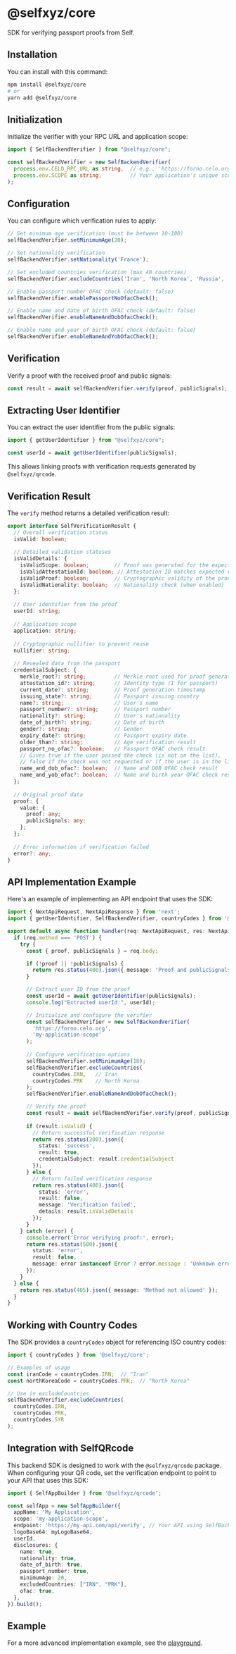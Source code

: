 # @selfxyz/core

SDK for verifying passport proofs from Self.

## Installation

You can install with this command:

```bash
npm install @selfxyz/core
# or
yarn add @selfxyz/core
```

## Initialization

Initialize the verifier with your RPC URL and application scope:

```typescript
import { SelfBackendVerifier } from "@selfxyz/core";

const selfBackendVerifier = new SelfBackendVerifier(
  process.env.CELO_RPC_URL as string,  // e.g., 'https://forno.celo.org'
  process.env.SCOPE as string,         // Your application's unique scope. Should be the same as when initializing SelfApp
);
```

## Configuration

You can configure which verification rules to apply:

```typescript
// Set minimum age verification (must be between 10-100)
selfBackendVerifier.setMinimumAge(20);

// Set nationality verification
selfBackendVerifier.setNationality('France');

// Set excluded countries verification (max 40 countries)
selfBackendVerifier.excludeCountries('Iran', 'North Korea', 'Russia', 'Syria');

// Enable passport number OFAC check (default: false)
selfBackendVerifier.enablePassportNoOfacCheck();

// Enable name and date of birth OFAC check (default: false)
selfBackendVerifier.enableNameAndDobOfacCheck();

// Enable name and year of birth OFAC check (default: false)
selfBackendVerifier.enableNameAndYobOfacCheck();
```

## Verification

Verify a proof with the received proof and public signals:

```typescript
const result = await selfBackendVerifier.verify(proof, publicSignals);
```

## Extracting User Identifier

You can extract the user identifier from the public signals:

```typescript
import { getUserIdentifier } from "@selfxyz/core";

const userId = await getUserIdentifier(publicSignals);
```

This allows linking proofs with verification requests generated by `@selfxyz/qrcode`.

## Verification Result

The `verify` method returns a detailed verification result:

```typescript
export interface SelfVerificationResult {
  // Overall verification status
  isValid: boolean;
  
  // Detailed validation statuses
  isValidDetails: {
    isValidScope: boolean;        // Proof was generated for the expected scope
    isValidAttestationId: boolean; // Attestation ID matches expected value
    isValidProof: boolean;        // Cryptographic validity of the proof
    isValidNationality: boolean;  // Nationality check (when enabled)
  };
  
  // User identifier from the proof
  userId: string;
  
  // Application scope
  application: string;
  
  // Cryptographic nullifier to prevent reuse
  nullifier: string;
  
  // Revealed data from the passport
  credentialSubject: {
    merkle_root?: string;         // Merkle root used for proof generation
    attestation_id?: string;      // Identity type (1 for passport)
    current_date?: string;        // Proof generation timestamp
    issuing_state?: string;       // Passport issuing country
    name?: string;                // User's name
    passport_number?: string;     // Passport number
    nationality?: string;         // User's nationality
    date_of_birth?: string;       // Date of birth
    gender?: string;              // Gender
    expiry_date?: string;         // Passport expiry date
    older_than?: string;          // Age verification result
    passport_no_ofac?: boolean;   // Passport OFAC check result.
    // Gives true if the user passed the check (is not on the list),
    // false if the check was not requested or if the user is in the list
    name_and_dob_ofac?: boolean;  // Name and DOB OFAC check result
    name_and_yob_ofac?: boolean;  // Name and birth year OFAC check result
  };
  
  // Original proof data
  proof: {
    value: {
      proof: any;
      publicSignals: any;
    };
  };
  
  // Error information if verification failed
  error?: any;
}
```

## API Implementation Example

Here's an example of implementing an API endpoint that uses the SDK:

```typescript
import { NextApiRequest, NextApiResponse } from 'next';
import { getUserIdentifier, SelfBackendVerifier, countryCodes } from '@selfxyz/core';

export default async function handler(req: NextApiRequest, res: NextApiResponse) {
  if (req.method === 'POST') {
    try {
      const { proof, publicSignals } = req.body;

      if (!proof || !publicSignals) {
        return res.status(400).json({ message: 'Proof and publicSignals are required' });
      }

      // Extract user ID from the proof
      const userId = await getUserIdentifier(publicSignals);
      console.log("Extracted userId:", userId);

      // Initialize and configure the verifier
      const selfBackendVerifier = new SelfBackendVerifier(
        'https://forno.celo.org',
        'my-application-scope'
      );
      
      // Configure verification options
      selfBackendVerifier.setMinimumAge(18);
      selfBackendVerifier.excludeCountries(
        countryCodes.IRN,   // Iran
        countryCodes.PRK    // North Korea
      );
      selfBackendVerifier.enableNameAndDobOfacCheck();

      // Verify the proof
      const result = await selfBackendVerifier.verify(proof, publicSignals);
      
      if (result.isValid) {
        // Return successful verification response
        return res.status(200).json({
          status: 'success',
          result: true,
          credentialSubject: result.credentialSubject
        });
      } else {
        // Return failed verification response
        return res.status(400).json({
          status: 'error',
          result: false,
          message: 'Verification failed',
          details: result.isValidDetails
        });
      }
    } catch (error) {
      console.error('Error verifying proof:', error);
      return res.status(500).json({
        status: 'error',
        result: false,
        message: error instanceof Error ? error.message : 'Unknown error'
      });
    }
  } else {
    return res.status(405).json({ message: 'Method not allowed' });
  }
}
```

## Working with Country Codes

The SDK provides a `countryCodes` object for referencing ISO country codes:

```typescript
import { countryCodes } from '@selfxyz/core';

// Examples of usage
const iranCode = countryCodes.IRN;  // "Iran"
const northKoreaCode = countryCodes.PRK;  // "North Korea"

// Use in excludeCountries
selfBackendVerifier.excludeCountries(
  countryCodes.IRN,
  countryCodes.PRK,
  countryCodes.SYR
);
```

## Integration with SelfQRcode

This backend SDK is designed to work with the `@selfxyz/qrcode` package. When configuring your QR code, set the verification endpoint to point to your API that uses this SDK:

```typescript
import { SelfAppBuilder } from '@selfxyz/qrcode';

const selfApp = new SelfAppBuilder({
  appName: 'My Application',
  scope: 'my-application-scope',
  endpoint: 'https://my-api.com/api/verify', // Your API using SelfBackendVerifier
  logoBase64: myLogoBase64,
  userId,
  disclosures: {
    name: true,
    nationality: true,
    date_of_birth: true,
    passport_number: true,
    minimumAge: 20,
    excludedCountries: ["IRN", "PRK"],
    ofac: true,
  },
}).build();
```

## Example

For a more advanced implementation example, see the [playground](https://github.com/selfxyz/playground/blob/main/pages/api/verify.ts).